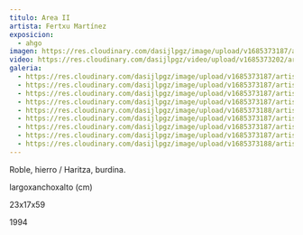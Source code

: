```yaml
---
titulo: Area II
artista: Fertxu Martínez
exposicion:
  - ahgo
imagen: https://res.cloudinary.com/dasijlpgz/image/upload/v1685373187/artistas/Fertxu%20Mart%C3%ADnez/Area%20II/P1050735.jpg
video: https://res.cloudinary.com/dasijlpgz/video/upload/v1685373202/artistas/Fertxu%20Mart%C3%ADnez/Area%20II/project-1.mp4
galeria:
  - https://res.cloudinary.com/dasijlpgz/image/upload/v1685373187/artistas/Fertxu%20Mart%C3%ADnez/Area%20II/P1050734.jpg
  - https://res.cloudinary.com/dasijlpgz/image/upload/v1685373187/artistas/Fertxu%20Mart%C3%ADnez/Area%20II/P1050736.jpg
  - https://res.cloudinary.com/dasijlpgz/image/upload/v1685373187/artistas/Fertxu%20Mart%C3%ADnez/Area%20II/P1050735.jpg
  - https://res.cloudinary.com/dasijlpgz/image/upload/v1685373187/artistas/Fertxu%20Mart%C3%ADnez/Area%20II/P1050744.jpg
  - https://res.cloudinary.com/dasijlpgz/image/upload/v1685373188/artistas/Fertxu%20Mart%C3%ADnez/Area%20II/P1050748.jpg
  - https://res.cloudinary.com/dasijlpgz/image/upload/v1685373187/artistas/Fertxu%20Mart%C3%ADnez/Area%20II/P1050743.jpg
  - https://res.cloudinary.com/dasijlpgz/image/upload/v1685373187/artistas/Fertxu%20Mart%C3%ADnez/Area%20II/P1050740.jpg
  - https://res.cloudinary.com/dasijlpgz/image/upload/v1685373187/artistas/Fertxu%20Mart%C3%ADnez/Area%20II/P1050739.jpg
  - https://res.cloudinary.com/dasijlpgz/image/upload/v1685373188/artistas/Fertxu%20Mart%C3%ADnez/Area%20II/P1050746.jpg
---
```

R﻿oble, hierro / Haritza, burdina.

l﻿argoxanchoxalto (cm)

2﻿3x17x59

1﻿994
